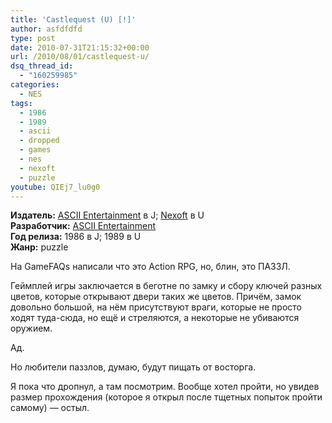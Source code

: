 ```yaml
---
title: 'Castlequest (U) [!]'
author: asfdfdfd
type: post
date: 2010-07-31T21:15:32+00:00
url: /2010/08/01/castlequest-u/
dsq_thread_id:
  - "160259985"
categories:
  - NES
tags:
  - 1986
  - 1989
  - ascii
  - dropped
  - games
  - nes
  - nexoft
  - puzzle
youtube: QIEj7_lu0g0
---
```

**Издатель:** [ASCII Entertainment][1] в J; [Nexoft][2] в U  
**Разработчик:** [ASCII Entertainment][1]  
**Год релиза:** 1986 в J; 1989 в U  
**Жанр:** puzzle

На GameFAQs написали что это Action RPG, но, блин, это ПАЗЗЛ.

<!--more-->

Геймплей игры заключается в беготне по замку и сбору ключей разных цветов, которые открывают двери таких же цветов. Причём, замок довольно большой, на нём присутствуют враги, которые не просто ходят туда-сюда, но ещё и стреляются, а некоторые не убиваются оружием.

Ад.

Но любители паззлов, думаю, будут пищать от восторга.

Я пока что дропнул, а там посмотрим. Вообще хотел пройти, но увидев размер прохождения (которое я открыл после тщетных попыток пройти самому) — остыл.

 [1]: https://www.mobygames.com/company/ascii-corporation
 [2]: https://www.mobygames.com/company/nexoft-corporation